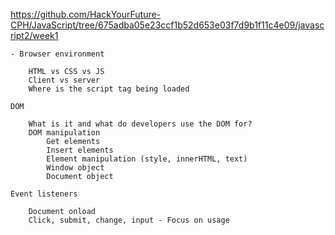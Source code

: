 https://github.com/HackYourFuture-CPH/JavaScript/tree/675adba05e23ccf1b52d653e03f7d9b1f11c4e09/javascript2/week1

```
- Browser environment

    HTML vs CSS vs JS
    Client vs server
    Where is the script tag being loaded

DOM

    What is it and what do developers use the DOM for?
    DOM manipulation
        Get elements
        Insert elements
        Element manipulation (style, innerHTML, text)
        Window object
        Document object

Event listeners

    Document onload
    Click, submit, change, input - Focus on usage
```
